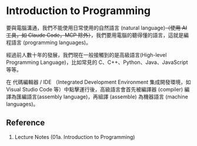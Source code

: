 # Introduction to Programming

要與電腦溝通，我們不能使用日常使用的自然語言 (natural language)~~（使用 AI 工具，如 Claude Code，MCP 除外）~~，我們要用電腦的聽得懂的語言，這就是編程語言 (programming languages)。

經過前人數十年的發展，我們現在一般接觸到的是高級語言(High-level Programming Language)，比如常見的 C、C++、Python、Java、JavaScript 等等。

在 代碼編輯器 / IDE （Integrated Development Environment 集成開發環境，如 Visual Studio Code 等）中點擊運行後，高級語言會首先被編譯器 (compiler) 編譯為匯編語言(assembly language)，再組譯 (assemble) 為機器語言 (machine languages)。

## Reference

1. Lecture Notes (01a. Introduction to Programming)